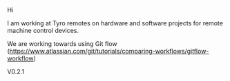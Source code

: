 Hi

I am working at Tyro remotes on hardware and software projects for remote machine control devices.

We are working towards using Git flow (https://www.atlassian.com/git/tutorials/comparing-workflows/gitflow-workflow)

V0.2.1